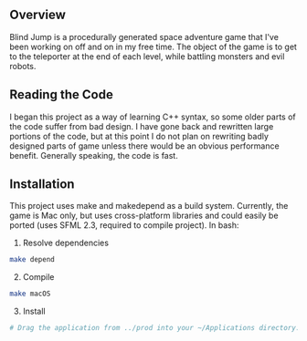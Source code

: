 ## Overview

Blind Jump is a procedurally generated space adventure game that I've been working on off and on in my free time. The object of the game is to get to the teleporter at the end of each level, while battling monsters and evil robots.

## Reading the Code

I began this project as a way of learning C++ syntax, so some older parts of the code suffer from bad design. I have gone back and rewritten large portions of the code, but at this point I do not plan on rewriting badly designed parts of game unless there would be an obvious performance benefit. Generally speaking, the code is fast.

## Installation

This project uses make and makedepend as a build system. Currently, the game is Mac only, but uses cross-platform libraries and could easily be ported (uses SFML 2.3, required to compile project). In bash:

1. Resolve dependencies
```bash
make depend
```

2. Compile
```bash
make macOS
```

3. Install
```bash
# Drag the application from ../prod into your ~/Applications directory.
```